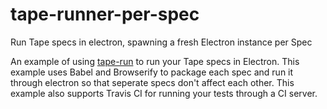 # tape-runner-per-spec
Run Tape specs in electron, spawning a fresh Electron instance per Spec

An example of using [tape-run](https://github.com/juliangruber/tape-run) to run your Tape specs in Electron.
This example uses Babel and Browserify to package each spec and run it through electron so that seperate specs don't affect each other.
This example also supports Travis CI for running your tests through a CI server.
